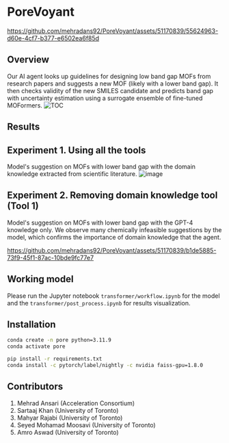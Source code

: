 # PoreVoyant

https://github.com/mehradans92/PoreVoyant/assets/51170839/55624963-d60e-4cf7-b377-e6502ea6f85d

## Overview
Our AI agent looks up guidelines for designing low band gap MOFs from research papers and suggests a new MOF (likely with a lower band gap). It then checks validity of the new SMILES candidate and predicts band gap with uncertainty estimation using a surrogate ensemble of fine-tuned MOFormers.
![TOC](https://github.com/mehradans92/PoreVoyant/assets/51170839/f9fd068f-0a8c-4cff-8bac-a7053786ec15)


## Results

## Experiment 1. Using all the tools
Model's suggestion on MOFs with lower band gap with the domain knowledge extracted from scientific literature.
![image](https://github.com/mehradans92/PoreVoyant/assets/51170839/52e45d8b-f9bf-447c-9016-3b396456d5bd)

## Experiment 2. Removing domain knowledge tool (Tool 1)
Model's suggestion on MOFs with lower band gap with the GPT-4 knowledge only. We observe many chemically infeasible suggestions by the model, which confirms the importance of domain knowledge that the agent.

https://github.com/mehradans92/PoreVoyant/assets/51170839/b1de5885-73f9-45f1-87ac-10bde9fc77e7




## Working model

Please run the Jupyter notebook `transformer/workflow.ipynb` for the model and the `transformer/post_process.ipynb` for results visualization.

## Installation

```bash
conda create -n pore python=3.11.9
conda activate pore

pip install -r requirements.txt
conda install -c pytorch/label/nightly -c nvidia faiss-gpu=1.8.0
```

## Contributors
1. Mehrad Ansari (Acceleration Consortium)
2. Sartaaj Khan (University of Toronto)
3. Mahyar Rajabi (University of Toronto)
4. Seyed Mohamad Moosavi (University of Toronto)
5. Amro Aswad (University of Toronto)
